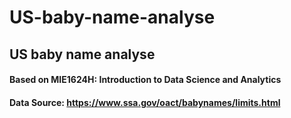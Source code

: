 # US-baby-name-analyse
## US baby name analyse
#### Based on MIE1624H: Introduction to Data Science and Analytics
#### Data Source: https://www.ssa.gov/oact/babynames/limits.html
